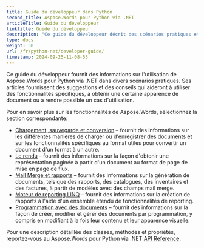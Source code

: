 ```yaml
---
title: Guide du développeur dans Python
second_title: Aspose.Words pour Python via .NET
articleTitle: Guide du développeur
linktitle: Guide du développeur
description: "Ce guide du développeur décrit des scénarios pratiques et des conseils pour vous aider à utiliser des fonctionnalités spécifiques de Aspose.Words pour Python via .NET, à obtenir une certaine apparence de document ou à rendre possible un cas d'utilisation."
type: docs
weight: 30
url: /fr/python-net/developer-guide/
timestamp: 2024-09-25-11-08-55
---
```


Ce guide du développeur fournit des informations sur l'utilisation de Aspose.Words pour Python via .NET dans divers scénarios pratiques. Ses articles fournissent des suggestions et des conseils qui aideront à utiliser des fonctionnalités spécifiques, à obtenir une certaine apparence de document ou à rendre possible un cas d'utilisation.

Pour en savoir plus sur les fonctionnalités de Aspose.Words, sélectionnez la section correspondante:

- [Chargement, sauvegarde et conversion](/words/fr/python-net/loading-saving-and-converting/) – fournit des informations sur les différentes manières de charger ou d'enregistrer des documents et sur les fonctionnalités spécifiques au format utiles pour convertir un document d'un format à un autre.
- [Le rendu](/words/fr/python-net/rendering/) – fournit des informations sur la façon d'obtenir une représentation paginée à partir d'un document au format de page de mise en page de flux.
- [Mail Merge et rapports](/words/python-net/mail-merge-and-reporting/) – fournit des informations sur la génération de documents, tels que des rapports, des catalogues, des inventaires et des factures, à partir de modèles avec des champs mail merge.
- [Moteur de reporting LINQ](/words/python-net/linq-reporting-engine/) – fournit des informations sur la création de rapports à l'aide d'un ensemble étendu de fonctionnalités de reporting.
- [Programmation avec des documents](/words/fr/python-net/programming-with-documents/) – fournit des informations sur la façon de créer, modifier et gérer des documents par programmation, y compris en modifiant à la fois leur contenu et leur apparence visuelle.

Pour une description détaillée des classes, méthodes et propriétés, reportez-vous au Aspose.Words pour Python via .NET [API Reference](https://reference.aspose.com/words/python-net/).
